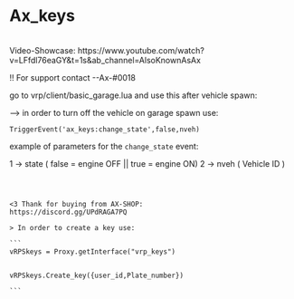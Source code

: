 # Ax_keys

<br>
Video-Showcase: https://www.youtube.com/watch?v=LFfdl76eaGY&t=1s&ab_channel=AlsoKnownAsAx
</br>

!! For support contact --Ax-#0018 

go to vrp/client/basic_garage.lua and use this after vehicle spawn:

--> in order to turn off the vehicle on garage spawn use:

```
TriggerEvent('ax_keys:change_state',false,nveh)
```

example of parameters for the `change_state` event:

1 -> state ( false = engine OFF || true = engine ON)
2 -> nveh  ( Vehicle ID )


``````````````````````````````````````````````



<3 Thank for buying from AX-SHOP:           https://discord.gg/UPdRAGA7PQ

> In order to create a key use: 

```
vRPSkeys = Proxy.getInterface("vrp_keys")


vRPSkeys.Create_key({user_id,Plate_number})

```



